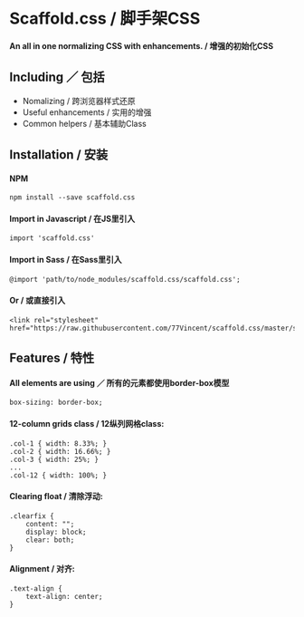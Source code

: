 # Scaffold.css / 脚手架CSS

#### An all in one normalizing CSS with enhancements. / 增强的初始化CSS

## Including ／ 包括 

* Nomalizing / 跨浏览器样式还原
* Useful enhancements / 实用的增强
* Common helpers / 基本辅助Class

## Installation / 安装
#### NPM

    npm install --save scaffold.css
    
#### Import in Javascript / 在JS里引入
    
    import 'scaffold.css'

#### Import in Sass / 在Sass里引入

    @import 'path/to/node_modules/scaffold.css/scaffold.css';

#### Or / 或直接引入
    
    <link rel="stylesheet" href="https://raw.githubusercontent.com/77Vincent/scaffold.css/master/scaffold.css">

## Features / 特性

#### All elements are using ／ 所有的元素都使用border-box模型

    box-sizing: border-box;

#### 12-column grids class / 12纵列网格class:

    .col-1 { width: 8.33%; }
    .col-2 { width: 16.66%; }
    .col-3 { width: 25%; }
    ...
    .col-12 { width: 100%; }

#### Clearing float / 清除浮动: 

    .clearfix {
        content: "";
        display: block;
        clear: both;
    }

#### Alignment / 对齐: 

    .text-align {
        text-align: center;
    }

